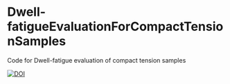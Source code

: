 # Dwell-fatigueEvaluationForCompactTensionSamples
Code for Dwell-fatigue evaluation of compact tension samples

[![DOI](https://zenodo.org/badge/24168/spooonas/Dwell-fatigueEvaluationForCompactTensionSamples.svg)](https://zenodo.org/badge/latestdoi/24168/spooonas/Dwell-fatigueEvaluationForCompactTensionSamples)
